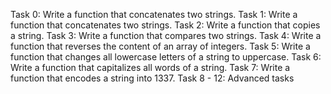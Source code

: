 Task 0: Write a function that concatenates two strings.
Task 1: Write a function that concatenates two strings.
Task 2: Write a function that copies a string.
Task 3: Write a function that compares two strings.
Task 4: Write a function that reverses the content of an array of integers.
Task 5: Write a function that changes all lowercase letters of a string to uppercase.
Task 6: Write a function that capitalizes all words of a string.
Task 7: Write a function that encodes a string into 1337.
Task 8 - 12: Advanced tasks

